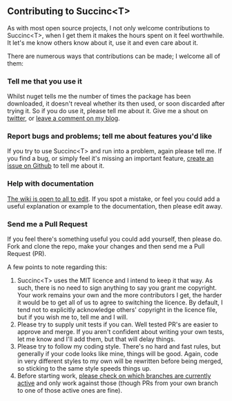 ## Contributing to Succinc\<T\> ##
As with most open source projects, I not only welcome contributions to Succinc\<T\>, when I get them it makes the hours spent on it feel worthwhile. It let's me know others know about it, use it and even care about it.

There are numerous ways that contributions can be made; I welcome all of them:

### Tell me that you use it ###
Whilst nuget tells me the number of times the package has been downloaded, it doesn't reveal whether its then used, or soon discarded after trying it. So if you do use it, please tell me about it. Give me a shout on [twitter](https://twitter.com/DavidArno), or [leave a comment on my blog](http://www.davidarno.org/?s=succinct).

### Report bugs and problems; tell me about features you'd like ###
If you try to use Succinc\<T\> and run into a problem, again please tell me. If you find a bug, or simply feel it's missing an important feature, [create an issue on Github](https://github.com/DavidArno/SuccincT/issues) to tell me about it.

### Help with documentation ###
[The wiki is open to all to edit](https://github.com/DavidArno/SuccincT/wiki). If you spot a mistake, or feel you could add a useful explanation or example to the documentation, then please edit away.

### Send me a Pull Request ###
If you feel there's something useful you could add yourself, then please do. Fork and clone the repo, make your changes and then send me a Pull Request (PR).

A few points to note regarding this:

1. Succinc\<T\> uses the MIT licence and I intend to keep it that way. As such, there is no need to sign anything to say you grant me copyright. Your work remains your own and the more contributors I get, the harder it would be to get all of us to agree to switching the licence. By default, I tend not to explicitly acknowledge others' copyright in the licence file, but if you wish me to, tell me and I will. 
2. Please try to supply unit tests if you can. Well tested PR's are easier to approve and merge. If you aren't confident about writing your own tests, let me know and I'll add them, but that will delay things.
3. Please try to follow my coding style. There's no hard and fast rules, but generally if your code looks like mine, things will be good. Again, code in very different styles to my own will be rewritten before being merged, so sticking to the same style speeds things up. 
4. Before starting work, [please check on which branches are currently active](Documents/Branches) and only work against those (though PRs from your own branch to one of those active ones are fine).